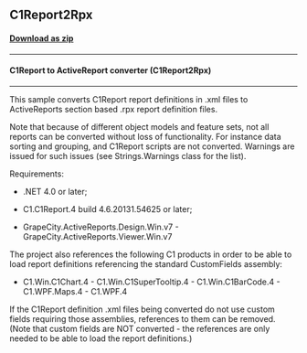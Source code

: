 ## C1Report2Rpx
#### [Download as zip](https://minhaskamal.github.io/DownGit/#/home?url=https://github.com/GrapeCity/ComponentOne-WinForms-Samples/tree/master/NetFramework\Reports\C1Report\Cs\C1Report2Rpx)
____
#### C1Report to ActiveReport converter (C1Report2Rpx)
____
This sample converts C1Report report definitions in .xml files to ActiveReports section based .rpx report definition files. 

Note that because of different object models and feature sets, not all reports can be converted without loss of functionality. For instance data sorting and grouping, and C1Report scripts are not converted. Warnings are issued for such issues (see Strings.Warnings class for the list). 

Requirements: 

- .NET 4.0 or later; 

- C1.C1Report.4 build 4.6.20131.54625 or later; 

- GrapeCity.ActiveReports.Design.Win.v7 - GrapeCity.ActiveReports.Viewer.Win.v7 

The project also references the following C1 products in order to be able to load report definitions referencing the standard CustomFields assembly: 

- C1.Win.C1Chart.4 - C1.Win.C1SuperTooltip.4 - C1.Win.C1BarCode.4 - C1.WPF.Maps.4 - C1.WPF.4 

If the C1Report definition .xml files being converted do not use custom fields requiring those assemblies, references to them can be removed. (Note that custom fields are NOT converted - the references are only needed to be able to load the report definitions.) 